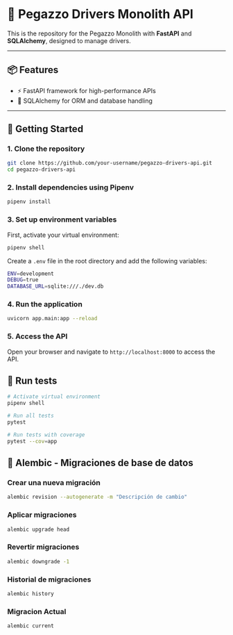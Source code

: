 # 🚚 Pegazzo Drivers Monolith API

This is the repository for the Pegazzo Monolith with **FastAPI** and **SQLAlchemy**, designed to manage drivers.

---

## 📦 Features

- ⚡️ FastAPI framework for high-performance APIs
- 🧱 SQLAlchemy for ORM and database handling

---

## 🚀 Getting Started

### 1. Clone the repository

```bash
git clone https://github.com/your-username/pegazzo-drivers-api.git
cd pegazzo-drivers-api
```

### 2. Install dependencies using Pipenv

```bash
pipenv install
```

### 3. Set up environment variables

First, activate your virtual environment:

```bash
pipenv shell
```

Create a `.env` file in the root directory and add the following variables:

```bash
ENV=development
DEBUG=true
DATABASE_URL=sqlite:///./dev.db
```

### 4. Run the application

```bash
uvicorn app.main:app --reload
```

### 5. Access the API

Open your browser and navigate to `http://localhost:8000` to access the API.

## 🧪 Run tests

```bash
# Activate virtual environment
pipenv shell

# Run all tests
pytest

# Run tests with coverage
pytest --cov=app
```

## 🔧 Alembic - Migraciones de base de datos

### Crear una nueva migración

```bash
alembic revision --autogenerate -m "Descripción de cambio"
```

### Aplicar migraciones

```bash
alembic upgrade head
```

### Revertir migraciones

```bash
alembic downgrade -1
```

### Historial de migraciones

```bash
alembic history
```

### Migracion Actual

```bash
alembic current
```

###

